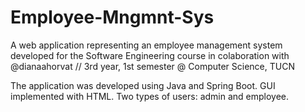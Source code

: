 # Employee-Mngmnt-Sys
A web application representing an employee management system developed for the Software Engineering course in colaboration with @dianaahorvat // 3rd year, 1st semester @ Computer Science, TUCN 

The application was developed using Java and Spring Boot. GUI implemented with HTML. 
Two types of users: admin and employee. 
